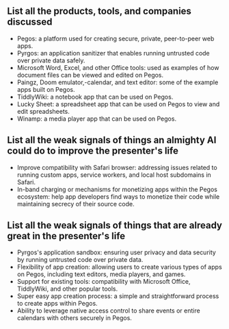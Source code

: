 ## List all the products, tools, and companies discussed
- Pegos: a platform used for creating secure, private, peer-to-peer web apps.
- Pyrgos: an application sanitizer that enables running untrusted code over private data safely.
- Microsoft Word, Excel, and other Office tools: used as examples of how document files can be viewed and edited on Pegos.
- Paingz, Doom emulator,-calendar, and text editor: some of the example apps built on Pegos.
- TiddlyWiki: a notebook app that can be used on Pegos.
- Lucky Sheet: a spreadsheet app that can be used on Pegos to view and edit spreadsheets.
- Winamp: a media player app that can be used on Pegos.

## List all the weak signals of things an almighty AI could do to improve the presenter's life
- Improve compatibility with Safari browser: addressing issues related to running custom apps, service workers, and local host subdomains in Safari.
- In-band charging or mechanisms for monetizing apps within the Pegos ecosystem: help app developers find ways to monetize their code while maintaining secrecy of their source code.

## List all the weak signals of things that are already great in the presenter's life
- Pyrgos's application sandbox: ensuring user privacy and data security by running untrusted code over private data.
- Flexibility of app creation: allowing users to create various types of apps on Pegos, including text editors, media players, and games.
- Support for existing tools: compatibility with Microsoft Office, TiddlyWiki, and other popular tools.
- Super easy app creation process: a simple and straightforward process to create apps within Pegos.
- Ability to leverage native access control to share events or entire calendars with others securely in Pegos.